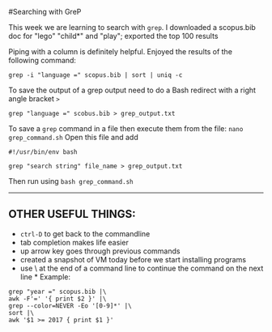 #Searching with GreP

This week we are learning to search with `grep`.
I downloaded a scopus.bib doc for "lego" "child*" and "play"; exported the top 100 results

Piping with a column is definitely helpful. Enjoyed the results of the following command:

```
grep -i "language =" scopus.bib | sort | uniq -c
```

To save the output of a grep output need to do a Bash redirect with a right angle bracket `>`
```
grep "language =" scobus.bib > grep_output.txt
```

To save a `grep` command in a file then execute them from the file:
`nano grep_command.sh`
Open this file and add
```
#!/usr/bin/env bash

grep "search string" file_name > grep_output.txt
```

Then run using `bash grep_command.sh`

---

## OTHER USEFUL THINGS:
* `ctrl-D` to get back to the commandline
* tab completion makes life easier
* up arrow key goes through previous commands
* created a snapshot of VM today before we start installing programs
* use \ at the end of a command line to continue the command on the next line
        * Example: 
```
grep "year =" scopus.bib |\
awk -F'=' '{ print $2 }' |\
grep --color=NEVER -Eo '[0-9]*' |\
sort |\
awk '$1 >= 2017 { print $1 }'
```
